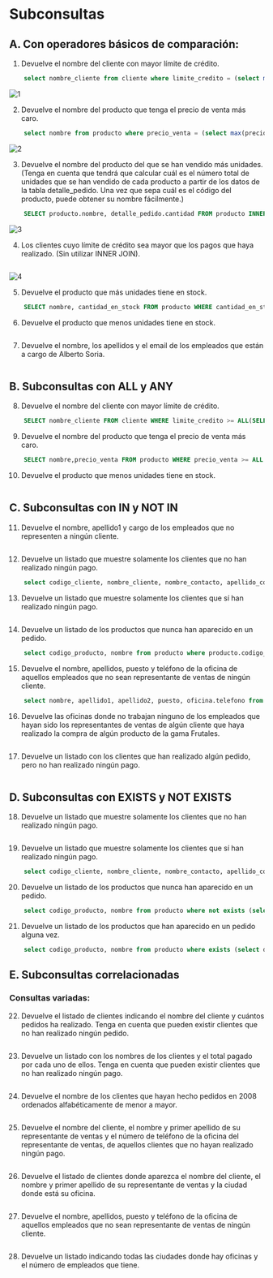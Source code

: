 # Subconsultas
## A. Con operadores básicos de comparación:

1. Devuelve el nombre del cliente con mayor límite de crédito.

```sql
    select nombre_cliente from cliente where limite_credito = (select max(limite_credito) from cliente);
```

![1](/img/)

2. Devuelve el nombre del producto que tenga el precio de venta más caro.

```sql
    select nombre from producto where precio_venta = (select max(precio_venta) from producto);
```

![2](/img/)

3. Devuelve el nombre del producto del que se han vendido más unidades. (Tenga en
cuenta que tendrá que calcular cuál es el número total de unidades que se han vendido
de cada producto a partir de los datos de la tabla detalle_pedido. Una vez que sepa
cuál es el código del producto, puede obtener su nombre fácilmente.)

```sql
    SELECT producto.nombre, detalle_pedido.cantidad FROM producto INNER JOIN detalle_pedido ON producto.codigo_producto=detalle_pedido.codigo_producto WHERE cantidad =(SELECT MAX(cantidad) from detalle_pedido);
```

![3](/img/)

4. Los clientes cuyo límite de crédito sea mayor que los pagos que haya realizado. (Sin
utilizar INNER JOIN).

```sql
```

![4](/img/)

5. Devuelve el producto que más unidades tiene en stock.

```sql
    SELECT nombre, cantidad_en_stock FROM producto WHERE cantidad_en_stock =(SELECT max(cantidad_en_stock) FROM producto);
```

6. Devuelve el producto que menos unidades tiene en stock.

```sql
```

7. Devuelve el nombre, los apellidos y el email de los empleados que están a cargo de
Alberto Soria.

```sql
```

## B. Subconsultas con ALL y ANY
8. Devuelve el nombre del cliente con mayor límite de crédito.

```sql
    SELECT nombre_cliente FROM cliente WHERE limite_credito >= ALL(SELECT (limite_credito) FROM cliente );
```

9. Devuelve el nombre del producto que tenga el precio de venta más caro.

```sql
    SELECT nombre,precio_venta FROM producto WHERE precio_venta >= ALL (SELECT(precio_venta) FROM producto);
```

10. Devuelve el producto que menos unidades tiene en stock.

```sql
```

## C. Subconsultas con IN y NOT IN
11. Devuelve el nombre, apellido1 y cargo de los empleados que no representen a ningún
cliente.

```sql
```

12. Devuelve un listado que muestre solamente los clientes que no han realizado ningún
pago.

```sql
    select codigo_cliente, nombre_cliente, nombre_contacto, apellido_contacto from cliente where cliente.codigo_cliente not in (select pago.codigo_cliente from pago);
```

13. Devuelve un listado que muestre solamente los clientes que sí han realizado ningún
pago.

```sql
```

14. Devuelve un listado de los productos que nunca han aparecido en un pedido.

```sql
    select codigo_producto, nombre from producto where producto.codigo_producto not in (select detalle_pedido.codigo_producto from detalle_pedido);
```

15. Devuelve el nombre, apellidos, puesto y teléfono de la oficina de aquellos empleados
que no sean representante de ventas de ningún cliente.

```sql
    select nombre, apellido1, apellido2, puesto, oficina.telefono from empleado, oficina where empleado.codigo_empleado not in (select cliente.codigo_empleado_rep_ventas from cliente) and empleado.codigo_oficina = oficina.codigo_oficina and empleado.puesto = 'Representante Ventas';
```

16. Devuelve las oficinas donde no trabajan ninguno de los empleados que hayan sido los
representantes de ventas de algún cliente que haya realizado la compra de algún
producto de la gama Frutales.

```sql
```

17. Devuelve un listado con los clientes que han realizado algún pedido, pero no han
realizado ningún pago.

```sql
```

## D. Subconsultas con EXISTS y NOT EXISTS
18. Devuelve un listado que muestre solamente los clientes que no han realizado ningún
pago.

```sql
```

19. Devuelve un listado que muestre solamente los clientes que sí han realizado ningún
pago.

```sql
    select codigo_cliente, nombre_cliente, nombre_contacto, apellido_contacto from cliente where not exists (select pago.codigo_cliente from pago where cliente.codigo_cliente = pago.codigo_cliente);
```

20. Devuelve un listado de los productos que nunca han aparecido en un pedido.

```sql
    select codigo_producto, nombre from producto where not exists (select detalle_pedido.codigo_producto from detalle_pedido where detalle_pedido.codigo_producto = producto.codigo_producto);
```

21. Devuelve un listado de los productos que han aparecido en un pedido alguna vez.

```sql
    select codigo_producto, nombre from producto where exists (select detalle_pedido.codigo_producto from detalle_pedido where detalle_pedido.codigo_producto = producto.codigo_producto);
```

## E. Subconsultas correlacionadas
### Consultas variadas:

22. Devuelve el listado de clientes indicando el nombre del cliente y cuántos pedidos ha
realizado. Tenga en cuenta que pueden existir clientes que no han realizado ningún
pedido.

```sql
```

23. Devuelve un listado con los nombres de los clientes y el total pagado por cada uno de
ellos. Tenga en cuenta que pueden existir clientes que no han realizado ningún pago.

```sql
```

24. Devuelve el nombre de los clientes que hayan hecho pedidos en 2008 ordenados
alfabéticamente de menor a mayor.

```sql
```

25. Devuelve el nombre del cliente, el nombre y primer apellido de su representante de
ventas y el número de teléfono de la oficina del representante de ventas, de aquellos
clientes que no hayan realizado ningún pago.

```sql
```

26. Devuelve el listado de clientes donde aparezca el nombre del cliente, el nombre y
primer apellido de su representante de ventas y la ciudad donde está su oficina.

```sql
```

27. Devuelve el nombre, apellidos, puesto y teléfono de la oficina de aquellos empleados
que no sean representante de ventas de ningún cliente.

```sql
```

28. Devuelve un listado indicando todas las ciudades donde hay oficinas y el número de
empleados que tiene.

```sql
```